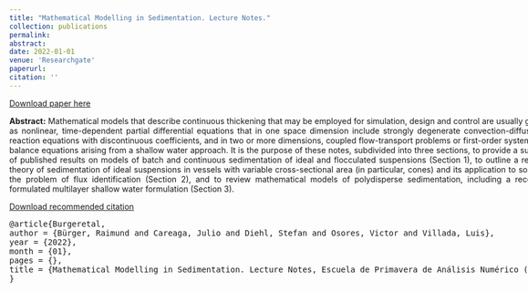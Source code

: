 ```yaml
---
title: "Mathematical Modelling in Sedimentation. Lecture Notes."
collection: publications
permalink: 
abstract: 
date: 2022-01-01
venue: 'Researchgate'
paperurl: 
citation: ''
---
```

[Download paper here](https://www.researchgate.net/publication/357574536_Mathematical_Modelling_in_Sedimentation_Lecture_Notes_Escuela_de_Primavera_de_Analisis_Numerico_EPANUM_2019_Universidad_de_Concepcion_21-25_October_2019_57_pp)

<style>
body{
max-width: 1180px;
width: 98%;
margin: 0px auto;
/* text-align: justify; */
}
</style>

<div align="justify">
<p>
<strong>Abstract:</strong> Mathematical models that describe continuous thickening that may be employed for simulation, design and control are usually given as nonlinear, time-dependent partial differential equations that in one space dimension include strongly degenerate convection-diffusion-reaction equations with discontinuous coefficients, and in two or more dimensions, coupled flow-transport problems or first-order systems of balance equations arising from a shallow water approach. It is the purpose of these notes, subdivided into three sections, to provide a survey of published results on models of batch and continuous sedimentation of ideal and flocculated suspensions (Section 1), to outline a recent theory of sedimentation of ideal suspensions in vessels with variable cross-sectional area (in particular, cones) and its application to solving the problem of flux identification (Section 2), and to review mathematical models of polydisperse sedimentation, including a recently formulated multilayer shallow water formulation (Section 3).
</p>
</div>

<p><a href="https://www.researchgate.net/publication/357574536_Mathematical_Modelling_in_Sedimentation_Lecture_Notes_Escuela_de_Primavera_de_Analisis_Numerico_EPANUM_2019_Universidad_de_Concepcion_21-25_October_2019_57_pp/citation/download" target="_blank" rel="noopener noreferrer">Download recommended citation</a></p>
<div>
<a name="Burgeretal"></a>
<pre>
@article{Burgeretal,
author = {Bürger, Raimund and Careaga, Julio and Diehl, Stefan and Osores, Victor and Villada, Luis},
year = {2022},
month = {01},
pages = {},
title = {Mathematical Modelling in Sedimentation. Lecture Notes, Escuela de Primavera de Análisis Numérico (EPANUM 2019), Universidad de Concepción, 21-25 October 2019 (57 pp).}
}
</pre>
</div>